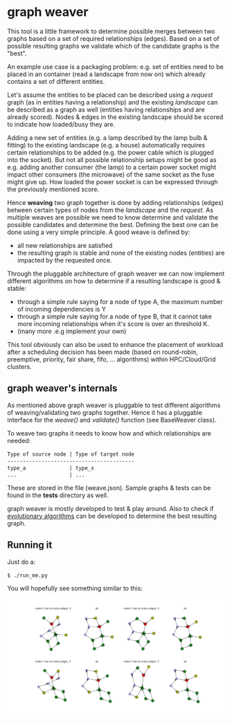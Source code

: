 # graph weaver

This tool is a little framework to determine possible merges between two graphs
based on a set of required relationships (edges). Based on a set of possible
resulting graphs we validate which of the candidate graphs is the "best".

An example use case is a packaging problem: e.g. set of entities need to be
placed in an container (read a landscape from now on) which already contains a
set of different entities.

Let's assume the entities to be placed can be described using a *request* graph
(as in entities having a relationship) and the existing *landscape* can be
described as a graph as well (entities having relationships and are already
scored). Nodes & edges in the existing landscape should be scored to indicate
how loaded/busy they are.

Adding a new set of entities (e.g. a lamp described by the lamp bulb & fitting)
to the existing landscape (e.g. a house) automatically requires certain
relationships to be added (e.g. the power cable which is plugged into the
socket). But not all possible relationship setups might be good as e.g. adding
another consumer (the lamp) to a certain power socket might impact other
consumers (the microwave) of the same socket as the fuse might give up. How
loaded the power socket is can be expressed through the previously mentioned
score.

Hence **weaving** two graph together is done by adding relationships (edges)
between certain types of nodes from the *landscape* and the *request*. As
multiple weaves are possible we need to know determine and validate the
possible candidates and determine the best. Defining the best one can be done
using a very simple principle. A good weave is defined by:

* all new relationships are satisfied
* the resulting graph is stable and none of the existing nodes (entities) are
impacted by the requested once.

Through the pluggable architecture of graph weaver we can now implement
different algorithms on how to determine if a resulting landscape is good
& stable:

* through a simple rule saying for a node of type A, the maximum number of
  incoming dependencies is Y
* through a simple rule saying for a node of type B, that it cannot take more
  incoming relationships when it's score is over an threshold K.
* (many more .e.g implement your own)

This tool obviously can also be used to enhance the placement of workload after
a scheduling decision has been made (based on round-robin, preemptive,
priority, fair share, fifo, ... algorithms) within HPC/Cloud/Grid clusters.

## graph weaver's internals

As mentioned above graph weaver is pluggable to test different algorithms of
weaving/validating two graphs together. Hence it has a pluggable interface for
the *weave()* and *validate()* function (see BaseWeaver class).

To weave two graphs it needs to know how and which relationships are needed:

    Type of source node | Type of target node
    -----------------------------------------
    type_a              | type_x
    ...                 | ...

These are stored in the file (weave.json). Sample graphs & tests can be found
in the **tests** directory as well.

graph weaver is mostly developed to test & play around. Also to check if
[evolutionary algorithms](https://en.wikipedia.org/wiki/Evolutionary_algorithm)
can be developed to determine the best resulting graph.

## Running it

Just do a:

    $ ./run_me.py

You will hopefully see something similar to this:

![output](./figure_1.png?raw=true "Output")
